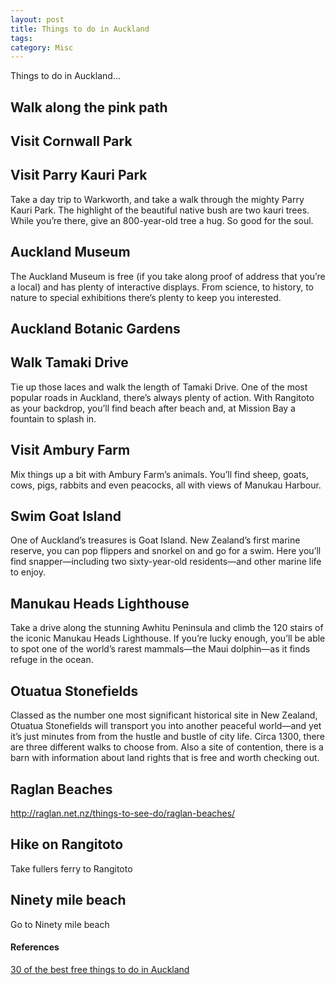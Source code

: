 ```yaml
---
layout: post
title: Things to do in Auckland
tags: 
category: Misc
---
```


Things to do in Auckland...  

##  Walk along the pink path  

## Visit Cornwall Park 

## Visit Parry Kauri Park

Take a day trip to Warkworth, and take a walk through the mighty Parry Kauri Park. The highlight of the beautiful native bush are two kauri trees. While you’re there, give an 800-year-old tree a hug. So good for the soul.

## Auckland Museum  

The Auckland Museum is free (if you take along proof of address that you’re a local) and has plenty of interactive displays. From science, to history, to nature to special exhibitions there’s plenty to keep you interested.

## Auckland Botanic Gardens  

## Walk Tamaki Drive  

Tie up those laces and walk the length of Tamaki Drive. One of the most popular roads in Auckland, there’s always plenty of action. With Rangitoto as your backdrop, you’ll find beach after beach and, at Mission Bay a fountain to splash in.

## Visit Ambury Farm

Mix things up a bit with Ambury Farm’s animals. You’ll find sheep, goats, cows, pigs, rabbits and even peacocks, all with views of Manukau Harbour.

## Swim Goat Island  

One of Auckland’s treasures is Goat Island. New Zealand’s first marine reserve, you can pop flippers and snorkel on and go for a swim. Here you’ll find snapper—including two sixty-year-old residents—and other marine life to enjoy.

## Manukau Heads Lighthouse

Take a drive along the stunning Awhitu Peninsula and climb the 120 stairs of the iconic Manukau Heads Lighthouse. If you’re lucky enough, you’ll be able to spot one of the world’s rarest mammals—the Maui dolphin—as it finds refuge in the ocean.

## Otuatua Stonefields

Classed as the number one most significant historical site in New Zealand, Otuatua Stonefields will transport you into another peaceful world—and yet it’s just minutes from from the hustle and bustle of city life. Circa 1300, there are three different walks to choose from. Also a site of contention, there is a barn with information about land rights that is free and worth checking out.

## Raglan Beaches

http://raglan.net.nz/things-to-see-do/raglan-beaches/

## Hike on Rangitoto 

Take fullers ferry to Rangitoto

## Ninety mile beach

Go to Ninety mile beach

#### References  

[30 of the best free things to do in Auckland](https://www.theurbanlist.com/auckland/a-list/30-of-the-best-free-things-to-do-in-auckland)  
